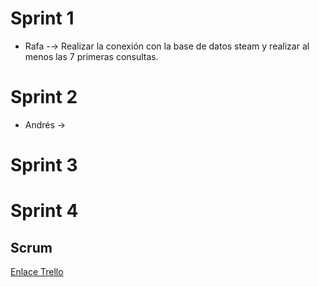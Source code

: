 # Sprint 1
- Rafa -&rarr; Realizar la conexión con la base de datos steam y realizar al menos las 7 primeras consultas.
# Sprint 2
- Andrés &rarr; 
# Sprint 3
# Sprint 4
## Scrum
[Enlace Trello](https://trello.com/b/19iF0Ymg/proyectoets)
